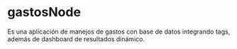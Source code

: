 # gastosNode
Es una aplicación de manejos de gastos con base de datos integrando tags, además de dashboard de resultados dinámico.
